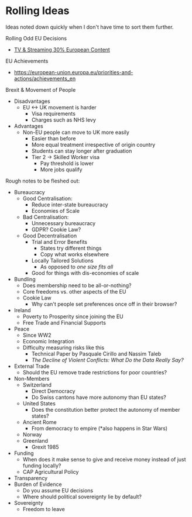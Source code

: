 # Rolling Ideas
Ideas noted down quickly when I don't have time to sort them further.

Rolling Odd EU Decisions
* [TV & Streaming 30% European Content](https://www.europarl.europa.eu/news/en/headlines/society/20180920STO14026/audiovisual-media-meps-approve-new-rules-fit-for-a-digital-age)

EU Achievements
* https://european-union.europa.eu/priorities-and-actions/achievements_en

Brexit & Movement of People
* Disadvantages
    * EU <-> UK movement is harder
        * Visa requirements
        * Charges such as NHS levy
* Advantages
    * Non-EU people can move to UK more easily
      * Easier than before
      * More equal treatment irrespective of origin country
      * Students can stay longer after graduation
      * Tier 2 -> Skilled Worker visa
          * Pay threshold is lower
          * More jobs qualify

Rough notes to be fleshed out:
* Bureaucracy
   * Good Centralisation:
       * Reduce inter-state bureaucracy
       * Economies of Scale
   * Bad Centralisation:
       * Unnecessary bureaucracy
       * GDPR? Cookie Law?
   * Good Decentralisation  
       * Trial and Error Benefits
           * States try different things
           * Copy what works elsewhere
       * Locally Tailored Solutions
           * As opposed to *one size fits all*
       * Good for things with dis-economies of scale
* Bundling
  * Does membership need to be all-or-nothing?
  * Core freedoms vs. other aspects of the EU
  * Cookie Law
     * Why can't people set preferences once off in their browser?
* Ireland
   * Poverty to Prosperity since joining the EU
   * Free Trade and Financial Supports
* Peace
   * Since WW2
   * Economic Integration
   * Difficulty measuring risks like this
       * Technical Paper by Pasquale Cirillo and Nassim Taleb
       * *The Decline of Violent Conflicts: What Do the Data Really Say?*
* External Trade
   * Should the EU remove trade restrictions for poor countries?
* Non-Members
   * Switzerland
       * Direct Democracy
       * Do Swiss cantons have more autonomy than EU states?
   * United States
       * Does the constitution better protect the autonomy of member states?
   * Ancient Rome
       * From democracy to empire (*also happens in Star Wars)
   * Norway
   * Greenland
       * Grexit 1985
* Funding
   * When does it make sense to give and receive money instead of just funding locally?
   * CAP Agricultural Policy
* Transparency
* Burden of Evidence
   * Do you assume EU decisions
   * Where should political sovereignty lie by default?
* Sovereignty
   * Freedom to leave
